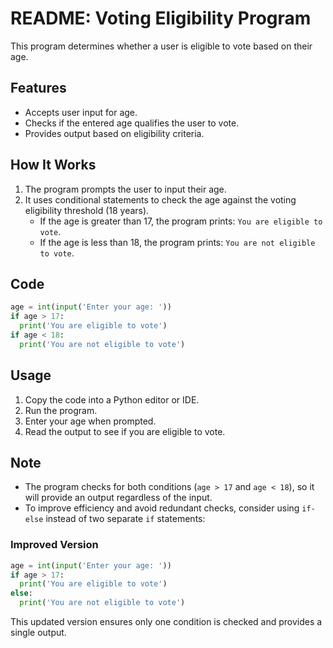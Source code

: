 # README: Voting Eligibility Program

This program determines whether a user is eligible to vote based on their age.

## Features
- Accepts user input for age.
- Checks if the entered age qualifies the user to vote.
- Provides output based on eligibility criteria.

## How It Works
1. The program prompts the user to input their age.
2. It uses conditional statements to check the age against the voting eligibility threshold (18 years).
   - If the age is greater than 17, the program prints: `You are eligible to vote`.
   - If the age is less than 18, the program prints: `You are not eligible to vote`.

## Code
```python
age = int(input('Enter your age: '))  
if age > 17:  
  print('You are eligible to vote')  
if age < 18:  
  print('You are not eligible to vote')
```

## Usage
1. Copy the code into a Python editor or IDE.
2. Run the program.
3. Enter your age when prompted.
4. Read the output to see if you are eligible to vote.

## Note
- The program checks for both conditions (`age > 17` and `age < 18`), so it will provide an output regardless of the input.
- To improve efficiency and avoid redundant checks, consider using `if-else` instead of two separate `if` statements:

### Improved Version
```python
age = int(input('Enter your age: '))
if age > 17:
  print('You are eligible to vote')
else:
  print('You are not eligible to vote')
```

This updated version ensures only one condition is checked and provides a single output.
